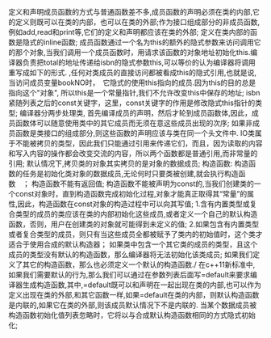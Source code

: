 定义和声明成员函数的方式与普通函数差不多,成员函数的声明必须在类的内部,它的定义则既可以在类的内部，也可以在类的外部;作为接口组成部分的非成员函数,例如add,read和print等,它们的定义和声明都应该在类的外部;
定义在类内部的函数是隐式的inline函数;
成员函数通过一个名为this的额外的隐式参数来访问调用它的那个对象,当我们调用一个成员函数时，用请求该函数的对象地址初始化this.编译器负责把total的地址传递给isbn的隐式参数this,可以等价的认为编译器将调用重写成如下的形式.
,任何对类成员的直接访问都被看成this的隐式引用,也就是说,当访问成员变量bookNO时，　它隐式的使用this指向的成员.因为this的目的总是指向这个"对象", 所以this是一个常量指针,我们不允许改变this中保存的地址;
isbn紧随列表之后的const关键字，这里，const关键字的作用是修改隐式this指针的类型;
编译器分两步处理类, 首先编译成员的声明，然后才轮到成员函数体,因此，成员函数体可以随意使用类中的其它成员而无须在意这些成员出现的次序;
如果非成员函数是类接口的组成部分,则这些函数的声明应该与类在同一个头文件中.
IO类属于不能被拷贝的类型，因此我们只能通过引用来传递它们，而且，因为读取的内容和写入内容的操作都会改变交流的内容，所以两个函数都是普通引用,而非常量的引用;
默认情况下,拷贝类的对象其实拷贝的是对象的数据成员;
构造函数:
构造函数的任务是初始化类对象的数据成员,无论何时只要类被创建,就会执行构造函数　；
构造函数不能有返回值;
构造函数不能被声明为const的,当我们创建类的一个const对象时，直到构造函数完成初始化过程,对象才能真正取得其“常量”的属性,因此，构造函数在const对象的构造过程中可以向其写值;
1.含有内置类型或复合类型的成员的类应该在类的内部初始化这些成员,或者定义一个自己的默认构造函数，否则，用户在创建类的对象就可能得到未定义的值;
2.如果包含有内置类型或者复合类型的成员，则只有当这些成员全都被赋予了类内的初始值时，这个类才适合于使用合成的默认构造器；
如果类中包含一个其它类的成员的类型，且这个成员的类型没有默认的构造函数，那么编译器将无法初始化该类成员;
如果我们定义了其它的构造函数，那么也必须定义一个默认的构造函数./
在c++11新标准中, 如果我们需要默认的行为,那么我们可以通过在参数列表后面写=default来要求编译器生成构造函数,其中,=default既可以和声明在一起出现在类的内部,也可以作为定义出现在类的外部,和其它函数一样,如果=default在类的内部，则默认构造函数是内联的,如果它在类的外部,则该成员默认情况下不是内联的.
当某个数据成员被构造函数初始化值列表忽略时，它将以与合成默认构造函数相同的方式隐式初始化;











